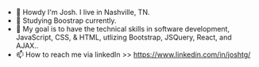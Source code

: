 - 👋 Howdy I'm Josh. I live in Nashville, TN.
- 👀 Studying Boostrap currently.
- 🌱 My goal is to have the technical skills in software development, JavaScript, CSS, & HTML, utlizing Bootstrap, JSQuery, React, and AJAX..
- 📫 How to reach me via linkedIn >> https://www.linkedin.com/in/joshtg/

<!---
joshtgross/joshtgross is a ✨ special ✨ repository because its `README.md` (this file) appears on your GitHub profile.
You can click the Preview link to take a look at your changes.
--->
